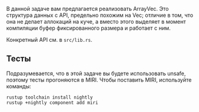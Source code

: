 В данной задаче вам предлагается реализовать ArrayVec. Это структура данных с API,
предельно похожим на Vec; отличие в том, что она не делает аллокаций на куче, а вместо
этого выделяет в момент компиляции буфер фиксированного размера и работает с ним.

Конкретный API см. в `src/lib.rs`.

## Тесты

Подразумевается, что в этой задаче вы будете использовать unsafe, поэтому тесты
прогоняются в MIRI. Чтобы поставить MIRI, используйте команды:

```
rustup toolchain install nightly
rustup +nightly component add miri
```